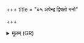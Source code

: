 +++
title = "०५ अपेन्द्र द्विषतो मनो"

+++
<details><summary>मूलम् (GR)</summary>

अपेन्द्र द्विषतो मनो  
ऽप जिज्यासतो वधम् ।  
वि महच् छर्म यच्छ  
वरीयो यावया वधम् ॥
</details>